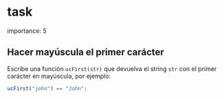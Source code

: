 # task

importance: 5

## Hacer mayúscula el primer carácter

Escribe una función `ucFirst(str)` que devuelva el string `str` con el primer carácter en mayúscula, por ejemplo:

```javascript
ucFirst("john") == "John";
```

